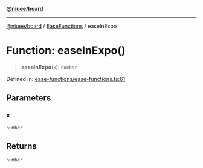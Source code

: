 [**@niuee/board**](../../../README.md)

***

[@niuee/board](../../../globals.md) / [EaseFunctions](../README.md) / easeInExpo

# Function: easeInExpo()

> **easeInExpo**(`x`): `number`

Defined in: [ease-functions/ease-functions.ts:61](https://github.com/niuee/board/blob/cc09a87e934160adef876c4e11d51fd97e78653d/src/ease-functions/ease-functions.ts#L61)

## Parameters

### x

`number`

## Returns

`number`
